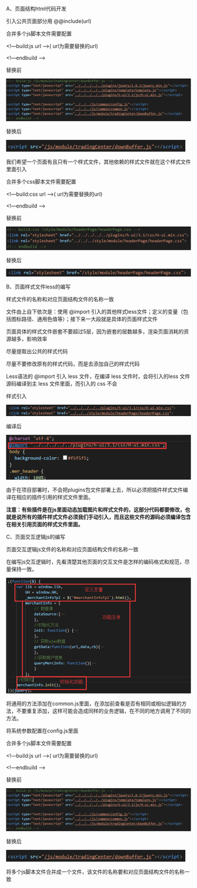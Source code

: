 A、页面结构html代码开发

引入公共页面部分用 @@include\(url\)

合并多个js脚本文件需要配置

&lt;!—build:js url --&gt;\( url为需要替换的url\)

&lt;!—endbuild --&gt;

替换前

![](/assets/import16.png)

替换后

![](/assets/import17.png)

我们希望一个页面有且只有一个样式文件，其他依赖的样式文件就在这个样式文件里面引入

合并多个css脚本文件需要配置

&lt;!—build:css url --&gt;\( url为需要替换的url\)

&lt;!—endbuild --&gt;

替换前

![](/assets/import18.png)

替换后

![](/assets/import19.png)

B、页面样式文件less的编写

样式文件的名称和对应页面结构文件的名称一致

文件由上自下依次是：使用 @import 引入的其他样式less文件；定义的变量（包括图标路径、通用色值等）；接下来一大段就是具体的页面样式文件

页面具体的样式文件嵌套不要超过5层，因为嵌套的层数越多，渲染页面消耗的资源越多，影响效率

尽量提取出公共的样式代码

尽量不要修改原有的样式代码，而是去添加自己的样式代码

Less语法的 @import 引入 less 文件，在编译 less 文件时，会将引入的less 文件源码编译到主 less 文件里面，而引入的 css 不会

样式引入

![](/assets/import20.png)

编译后

![](/assets/import21.png)

由于在项目部署时，不会把plugins包文件部署上去，所以必须把插件样式文件编译在相应的插件引用的样式文件里面。

**注意：有些插件是在js里面动态加载图片和样式文件的，这部分代码都要修改，也就是说所有的插件样式文件必须我们手动引入，而且这些文件的源码必须编译包含在相关引用页面的样式文件里面。**

C、页面交互逻辑js的编写

页面交互逻辑js文件的名称和对应页面结构文件的名称一致

在编写js交互逻辑时，先看清楚其他页面的交互文件是怎样的编码格式和规范，尽量保持一致。

![](/assets/import22.png)

将通用的方法添加在common.js里面，在添加前查看是否有相同或相似逻辑的方法，不要重复添加，这样可能会造成同样的业务逻辑，在不同的地方调用了不同的方法。

将系统参数配置在config.js里面

合并多个js脚本文件需要配置

&lt;!—build:js url --&gt;\( url为需要替换的url\)

&lt;!—endbuild --&gt;

替换前

![](/assets/import23.png)

替换后

![](/assets/import24.png)

将多个js脚本文件合并成一个文件，该文件的名称要和对应页面结构文件的名称一致

